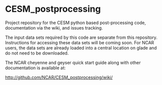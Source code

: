 # CESM_postprocessing
Project repository for the CESM python based post-processing code, documentation via the wiki, and issues tracking.

The input data sets required by this code are separate from this repository. Instructions
for accessing these data sets will be coming soon. For NCAR users, the data sets are already
loaded into a central location on glade and do not need to be downloaded. 

The NCAR cheyenne and geyser quick start guide along with other documentation is available at:

http://github.com/NCAR/CESM_postprocessing/wiki/

